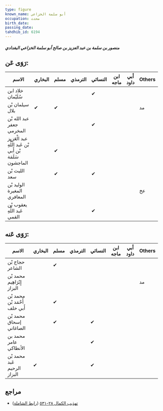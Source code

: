 ```yaml
---
type: figure
known_name: أبو سلمة الخزاعي
occupation: محدث
birth_date:
passing_date:
tahdhib_id: 6194
---
```

##### منصور بن سلمة بن عبد العزيز بن صالح أبو سلمة الخزاعي البغدادي

## رَوَى عَن:
| الاسم                                                    | البخاري | مسلم | الترمذي | النسائي | ابن ماجه | أبي داود | Others |
| -------------------------------------------------------- | ------- | ---- | ------- | ------- | -------- | -------- | ------ |
| خلاد ابن سُلَيْمان                                       |         |      |         | ✔       |          |          |        |
| سيلمان بْن بلال                                          | ✔       | ✔    |         |         |          |          | مد     |
| عبد الله بْن جعفر المخرمي                                |         |      |         | ✔       |          |          |        |
| عبد الْعَزِيز بْن عَبد اللَّهِ بْن أَبي سَلَمَة الماجشون |         | ✔    |         |         |          |          |        |
| الليث بْن سعد                                            |         | ✔    |         | ✔       |          |          |        |
| الوليد بْن المغيرة المعافري                              |         |      |         |         |          |          | عخ     |
| يعقوب بْن عَبد اللَّهِ القمي                             |         |      |         | ✔       |          |          |        |
## رَوَى عَنه:
| الاسم                         | البخاري | مسلم | الترمذي | النسائي | ابن ماجه | أبي داود | Others |
| ----------------------------- | ------- | ---- | ------- | ------- | -------- | -------- | ------ |
| حجاج بْن الشاعر               |         | ✔    |         |         |          |          |        |
| محمد بْن إِبْرَاهِيم البزاز   |         |      |         |         |          |          | مد     |
| محمد بْن أَحْمَد بْن أَبي خلف |         | ✔    |         |         |          |          |        |
| محمد بْن إسحاق الصاغاني       |         | ✔    |         | ✔       |          |          |        |
| محمد بن عامر الأنطاكي         |         |      |         | ✔       |          |          |        |
| محمد بْن عَبد الرحيم البزاز   | ✔       |      |         | ✔       |          |          |        |
## مراجع
- [تهذيب الكمال ٢٨-٥٣١](obsidian://open?vault=Tahdhib-al-Kamal&file=Figures/٦١٩٤-منصور%20بن%20سلمة%20بن%20عبد%20العزيز%20بن%20صالح%20أبو%20سلمة%20الخزاعي%20البغدادي) ([رابط الشاملة](https://shamela.ws/book/3722/15506))